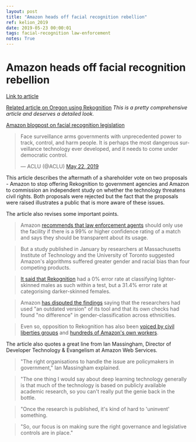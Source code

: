 ```yaml
---
layout: post
title: "Amazon heads off facial recognition rebellion"
ref: kelion_2019
date: 2019-05-23 00:00:01
tags: facial-recognition law-enforcement
notes: True
---
```


# Amazon heads off facial recognition rebellion

[Link to article](https://www.bbc.com/news/technology-48339142)

[Related article on Oregon using Rekognition](https://www.washingtonpost.com/technology/2019/04/30/amazons-facial-recognition-technology-is-supercharging-local-police/) *This is a pretty comprehensive article and deserves a detailed look.*

[Amazon blogpost on facial recognition legislation](https://aws.amazon.com/blogs/machine-learning/some-thoughts-on-facial-recognition-legislation/)

<blockquote class="twitter-tweet" data-lang="en"><p lang="en" dir="ltr">Face surveillance arms governments with unprecedented power to track, control, and harm people. It is perhaps the most dangerous surveillance technology ever developed, and it needs to come under democratic control.</p>&mdash; ACLU (@ACLU) <a href="https://twitter.com/ACLU/status/1131228523186802688?ref_src=twsrc%5Etfw">May 22, 2019</a></blockquote>
<script async src="https://platform.twitter.com/widgets.js" charset="utf-8"></script>

This article describes the aftermath of a shareholder vote on two proposals - Amazon to stop offering Rekognition to government agencies and Amazon to commission an independent study on whether the technology threatens civil rights. Both proposals were rejected but the fact that the proposals were raised illustrates a public that is more aware of these issues.

The article also revises some important points.

> Amazon [recommends that law enforcement agents](https://aws.amazon.com/blogs/machine-learning/some-thoughts-on-facial-recognition-legislation/) should only use the facility if there is a 99% or higher confidence rating of a match and says they should be transparent about its usage.

> But a study published in January by researchers at Massachusetts Institute of Technology and the University of Toronto suggested Amazon's algorithms suffered greater gender and racial bias than four competing products.

> [It said that Rekognition](http://www.aies-conference.com/wp-content/uploads/2019/01/AIES-19_paper_223.pdf) had a 0% error rate at classifying lighter-skinned males as such within a test, but a 31.4% error rate at categorising darker-skinned females.

> Amazon [has disputed the findings](https://aws.amazon.com/blogs/machine-learning/thoughts-on-recent-research-paper-and-associated-article-on-amazon-rekognition/) saying that the researchers had used "an outdated version" of its tool and that its own checks had found "no difference" in gender-classification across ethnicities.

> Even so, opposition to Rekognition has also been [voiced by civil liberties groups](https://www.eff.org/deeplinks/2018/05/amazon-stop-powering-government-surveillance) and [hundreds of Amazon's own workers](https://medium.com/s/powertrip/im-an-amazon-employee-my-company-shouldn-t-sell-facial-recognition-tech-to-police-36b5fde934ac).

The article also quotes a great line from Ian Massingham, Director of Developer Technology & Evangelism at Amazon Web Services.

> "The right organisations to handle the issue are policymakers in government," Ian Massingham explained.

> "The one thing I would say about deep learning technology generally is that much of the technology is based on publicly available academic research, so you can't really put the genie back in the bottle.

> "Once the research is published, it's kind of hard to 'uninvent' something.

> "So, our focus is on making sure the right governance and legislative controls are in place."
